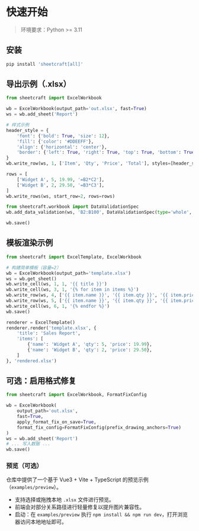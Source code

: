 # 快速开始

> 环境要求：Python >= 3.11

## 安装

```bash
pip install 'sheetcraft[all]'
```

## 导出示例（.xlsx）

```python
from sheetcraft import ExcelWorkbook

wb = ExcelWorkbook(output_path='out.xlsx', fast=True)
ws = wb.add_sheet('Report')

# 样式示例
header_style = {
    'font': {'bold': True, 'size': 12},
    'fill': {'color': '#DDEEFF'},
    'align': {'horizontal': 'center'},
    'border': {'left': True, 'right': True, 'top': True, 'bottom': True}
}
wb.write_row(ws, 1, ['Item', 'Qty', 'Price', 'Total'], styles=[header_style]*4)

rows = [
    ['Widget A', 5, 19.99, '=B2*C2'],
    ['Widget B', 2, 29.50, '=B3*C3'],
]
wb.write_rows(ws, start_row=2, rows=rows)

from sheetcraft.workbook import DataValidationSpec
wb.add_data_validation(ws, 'B2:B100', DataValidationSpec(type='whole', operator='>=', formula1='0'))

wb.save()
```

## 模板渲染示例

```python
from sheetcraft import ExcelTemplate, ExcelWorkbook

# 构建简单模板（容量=2）
wb = ExcelWorkbook(output_path='template.xlsx')
ws = wb.get_sheet()
wb.write_cell(ws, 1, 1, '{{ title }}')
wb.write_cell(ws, 3, 1, '{% for item in items %}')
wb.write_row(ws, 4, ['{{ item.name }}', '{{ item.qty }}', '{{ item.price }}', '=B4*C4'])
wb.write_row(ws, 5, ['{{ item.name }}', '{{ item.qty }}', '{{ item.price }}', '=B5*C5'])
wb.write_cell(ws, 6, 1, '{% endfor %}')
wb.save()

renderer = ExcelTemplate()
renderer.render('template.xlsx', {
    'title': 'Sales Report',
    'items': [
        {'name': 'Widget A', 'qty': 5, 'price': 19.99},
        {'name': 'Widget B', 'qty': 2, 'price': 29.50},
    ]
}, 'rendered.xlsx')
```

## 可选：启用格式修复

```python
from sheetcraft import ExcelWorkbook, FormatFixConfig

wb = ExcelWorkbook(
    output_path='out.xlsx',
    fast=True,
    apply_format_fix_on_save=True,
    format_fix_config=FormatFixConfig(prefix_drawing_anchors=True)
)
ws = wb.add_sheet('Report')
# ... 写入数据 ...
wb.save()
```

### 预览（可选）
仓库中提供了一个基于 Vue3 + Vite + TypeScript 的预览示例（`examples/preview`）。
- 支持选择或拖拽本地 `.xlsx` 文件进行预览。
- 前端会对部分关系路径进行轻量修复以提升图片兼容性。
- 启动：在 `examples/preview` 执行 `npm install && npm run dev`，打开浏览器访问本地地址即可。